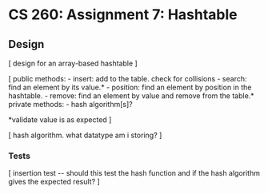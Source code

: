 # CS 260: Assignment 7: Hashtable

## Design

[ design for an array-based hashtable ]

[ public methods:
    - insert: add to the table. check for collisions
    - search: find an element by its value.*
    - position: find an element by position in the hashtable.
    - remove: find an element by value and remove from the table.* 
private methods:
    - hash algorithm[s]?

*validate value is as expected
]

[ hash algorithm. what datatype am i storing? ]

### Tests

[ insertion test -- should this test the hash function and if the hash algorithm gives the expected result? ]
